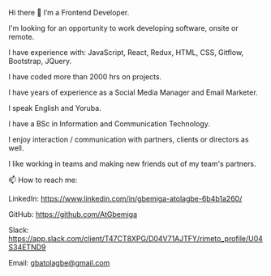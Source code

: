 Hi there 👋
I’m a Frontend Developer.

I'm looking for an opportunity to work developing software, onsite or remote.

I have experience with: JavaScript, React, Redux, HTML, CSS, Gitflow, Bootstrap, JQuery.

I have coded more than 2000 hrs on projects.

I have years of experience as a Social Media Manager and Email Marketer.

I speak English and Yoruba.

I have a BSc in Information and Communication Technology.

I enjoy interaction / communication with partners, clients or directors as well.

I like working in teams and making new friends out of my team's partners.

📫 How to reach me:

LinkedIn: https://www.linkedin.com/in/gbemiga-atolagbe-6b4b1a260/

GitHub: https://github.com/AtGbemiga

Slack: https://app.slack.com/client/T47CT8XPG/D04V71AJTFY/rimeto_profile/U04S34ETND9

Email: gbatolagbe@gmail.com
